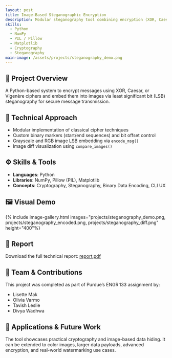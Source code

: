 ```yaml
---
layout: post
title: Image‑Based Steganographic Encryption
description: Modular steganography tool combining encryption (XOR, Caesar, Vigenère) with LSB image embedding
skills:
  - Python
  - NumPy
  - PIL / Pillow
  - Matplotlib
  - Cryptography
  - Steganography
main-image: /assets/projects/steganography_demo.png
---
```


## 🔐 Project Overview
A Python-based system to encrypt messages using XOR, Caesar, or Vigenère ciphers and embed them into images via least significant bit (LSB) steganography for secure message transmission.

## 🧪 Technical Approach
- Modular implementation of classical cipher techniques
- Custom binary markers (start/end sequences) and bit offset control
- Grayscale and RGB image LSB embedding via `encode_msg()`
- Image diff visualization using `compare_images()`

## ⚙️ Skills & Tools
- **Languages**: Python
- **Libraries**: NumPy, Pillow (PIL), Matplotlib
- **Concepts**: Cryptography, Steganography, Binary Data Encoding, CLI UX

## 🖼️ Visual Demo
{% include image-gallery.html images="projects/steganography_demo.png, projects/steganography_encoded.png, projects/steganography_diff.png" height="400"%}

## 📘 Report
Download the full technical report: [report.pdf](./report.pdf)

## 👥 Team & Contributions
This project was completed as part of Purdue’s ENGR 133 assignment by:
- Lisette Mak
- Olivia Varmo
- Tavish Leslie
- Divya Wadhwa

## 🧠 Applications & Future Work
The tool showcases practical cryptography and image-based data hiding. It can be extended to color images, larger data payloads, advanced encryption, and real-world watermarking use cases.

